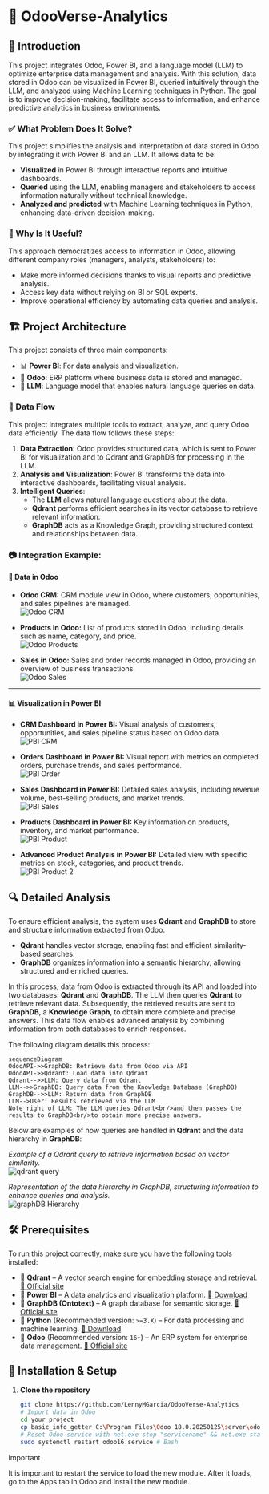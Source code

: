 # 🚀 OdooVerse-Analytics

## 📌 Introduction  
This project integrates Odoo, Power BI, and a language model (LLM) to optimize enterprise data management and analysis. With this solution, data stored in Odoo can be visualized in Power BI, queried intuitively through the LLM, and analyzed using Machine Learning techniques in Python. The goal is to improve decision-making, facilitate access to information, and enhance predictive analytics in business environments.

### ✅ What Problem Does It Solve?  
This project simplifies the analysis and interpretation of data stored in Odoo by integrating it with Power BI and an LLM. It allows data to be:  
- **Visualized** in Power BI through interactive reports and intuitive dashboards.  
- **Queried** using the LLM, enabling managers and stakeholders to access information naturally without technical knowledge.  
- **Analyzed and predicted** with Machine Learning techniques in Python, enhancing data-driven decision-making.  

### 🎯 Why Is It Useful?  
This approach democratizes access to information in Odoo, allowing different company roles (managers, analysts, stakeholders) to:  
- Make more informed decisions thanks to visual reports and predictive analysis.  
- Access key data without relying on BI or SQL experts.  
- Improve operational efficiency by automating data queries and analysis.  

## 🏗️ Project Architecture  
This project consists of three main components:  

- 📊 **Power BI**: For data analysis and visualization.  
- 🏢 **Odoo**: ERP platform where business data is stored and managed.  
- 🤖 **LLM**: Language model that enables natural language queries on data.  

### 🔄 Data Flow  
This project integrates multiple tools to extract, analyze, and query Odoo data efficiently. The data flow follows these steps:  

1. **Data Extraction**: Odoo provides structured data, which is sent to Power BI for visualization and to Qdrant and GraphDB for processing in the LLM.  
2. **Analysis and Visualization**: Power BI transforms the data into interactive dashboards, facilitating visual analysis.  
3. **Intelligent Queries**:  
   - The **LLM** allows natural language questions about the data.  
   - **Qdrant** performs efficient searches in its vector database to retrieve relevant information.  
   - **GraphDB** acts as a Knowledge Graph, providing structured context and relationships between data.  

### 📷 **Integration Example:**  
#### 📌 **Data in Odoo**  

- **Odoo CRM:** CRM module view in Odoo, where customers, opportunities, and sales pipelines are managed.  
  ![Odoo CRM](https://github.com/LennyMGarcia/OdooVerse-Analytics/blob/main/Power%20BI%20Docs/Odoo_crm.png?raw=true)  

- **Products in Odoo:** List of products stored in Odoo, including details such as name, category, and price.  
  ![Odoo Products](https://github.com/LennyMGarcia/OdooVerse-Analytics/blob/main/Power%20BI%20Docs/Odoo_products.png?raw=true)  

- **Sales in Odoo:** Sales and order records managed in Odoo, providing an overview of business transactions.  
  ![Odoo Sales](https://github.com/LennyMGarcia/OdooVerse-Analytics/blob/main/Power%20BI%20Docs/Odoo_sales.png?raw=true)  

---

#### 📊 **Visualization in Power BI**  

- **CRM Dashboard in Power BI:** Visual analysis of customers, opportunities, and sales pipeline status based on Odoo data.  
  ![PBI CRM](https://github.com/LennyMGarcia/OdooVerse-Analytics/blob/main/Power%20BI%20Docs/crm_dashboard.png?raw=true)  

- **Orders Dashboard in Power BI:** Visual report with metrics on completed orders, purchase trends, and sales performance.  
  ![PBI Order](https://github.com/LennyMGarcia/OdooVerse-Analytics/blob/main/Power%20BI%20Docs/Order_dashboard.png?raw=true)  

- **Sales Dashboard in Power BI:** Detailed sales analysis, including revenue volume, best-selling products, and market trends.  
  ![PBI Sales](https://github.com/LennyMGarcia/OdooVerse-Analytics/blob/main/Power%20BI%20Docs/sales%20dashboard.png?raw=true)  

- **Products Dashboard in Power BI:** Key information on products, inventory, and market performance.  
  ![PBI Product](https://github.com/LennyMGarcia/OdooVerse-Analytics/blob/main/Power%20BI%20Docs/Product_dashboard_1.png?raw=true)  

- **Advanced Product Analysis in Power BI:** Detailed view with specific metrics on stock, categories, and product trends.  
  ![PBI Product 2](https://github.com/LennyMGarcia/OdooVerse-Analytics/blob/main/Power%20BI%20Docs/product_dashboard_2.png?raw=true)  

## 🔍 Detailed Analysis  
To ensure efficient analysis, the system uses **Qdrant** and **GraphDB** to store and structure information extracted from Odoo.  

- **Qdrant** handles vector storage, enabling fast and efficient similarity-based searches.  
- **GraphDB** organizes information into a semantic hierarchy, allowing structured and enriched queries.  

In this process, data from Odoo is extracted through its API and loaded into two databases: **Qdrant** and **GraphDB**. The LLM then queries **Qdrant** to retrieve relevant data. Subsequently, the retrieved results are sent to **GraphDB**, a **Knowledge Graph**, to obtain more complete and precise answers. This data flow enables advanced analysis by combining information from both databases to enrich responses.  

The following diagram details this process:  
```mermaid
sequenceDiagram
OdooAPI->>GraphDB: Retrieve data from Odoo via API
OdooAPI->>Qdrant: Load data into Qdrant
Qdrant-->>LLM: Query data from Qdrant
LLM-->>GraphDB: Query data from the Knowledge Database (GraphDB)
GraphDB-->>LLM: Return data from GraphDB
LLM-->User: Results retrieved via the LLM
Note right of LLM: The LLM queries Qdrant<br/>and then passes the results to GraphDB<br/>to obtain more precise answers.

```

Below are examples of how queries are handled in **Qdrant** and the data hierarchy in **GraphDB**:

*Example of a Qdrant query to retrieve information based on vector similarity.*  
![qdrant query](https://github.com/LennyMGarcia/OdooVerse-Analytics/blob/main/Power%20BI%20Docs/qdrant_query.png)

*Representation of the data hierarchy in GraphDB, structuring information to enhance queries and analysis.*  
![graphDB Hierarchy](https://github.com/LennyMGarcia/OdooVerse-Analytics/blob/main/Power%20BI%20Docs/graphdb_hierarchy.png)

## 🛠️ Prerequisites  
To run this project correctly, make sure you have the following tools installed:  
- 🔹 **Qdrant** – A vector search engine for embedding storage and retrieval. [🔗 Official site](https://qdrant.tech/)  
- 🔹 **Power BI** – A data analytics and visualization platform. [🔗 Download](https://powerbi.microsoft.com/)  
- 🔹 **GraphDB (Ontotext)** – A graph database for semantic storage. [🔗 Official site](https://www.ontotext.com/products/graphdb/)  
- 🔹 **Python** (Recommended version: `>=3.X`) – For data processing and machine learning. [🔗 Download](https://www.python.org/)  
- 🔹 **Odoo** (Recommended version: `16+`) – An ERP system for enterprise data management. [🔗 Official site](https://www.odoo.com/)  

## 🚀 Installation & Setup  
1. **Clone the repository**  
   ```bash
   git clone https://github.com/LennyMGarcia/OdooVerse-Analytics
   # Import data in Odoo
   cd your_project
   cp basic_info_getter C:\Program Files\Odoo 18.0.20250125\server\odoo\addons # or Linux alternative
   # Reset Odoo service with net.exe stop "servicename" && net.exe start "servicename" (Windows)
   sudo systemctl restart odoo16.service # Bash


> [!IMPORTANT]
> It is important to restart the service to load the new module. After it loads, go to the Apps tab in Odoo and install the new module.








